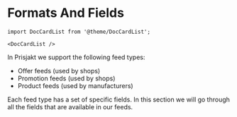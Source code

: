 # Formats And Fields

```mdx-code-block
import DocCardList from '@theme/DocCardList';

<DocCardList />
```

In Prisjakt we support the following feed types:
- Offer feeds (used by shops)
- Promotion feeds (used by shops)
- Product feeds (used by manufacturers)

Each feed type has a set of specific fields. In this section we will go through all the fields that are available in our feeds.